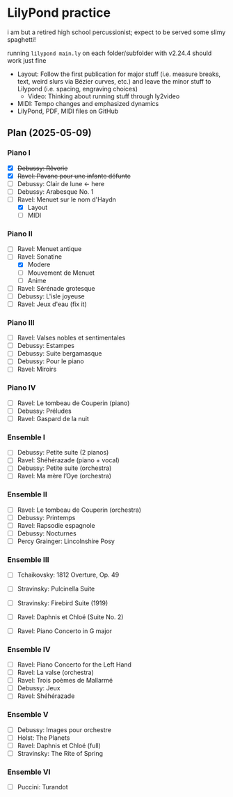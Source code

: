 # LilyPond practice

i am but a retired high school percussionist; expect to be served some slimy spaghetti!

running `lilypond main.ly` on each folder/subfolder with v2.24.4 should work just fine

- Layout: Follow the first publication for major stuff (i.e. measure breaks, text, weird slurs via Bézier curves, etc.) and leave the minor stuff to Lilypond (i.e. spacing, engraving choices)
	- Video: Thinking about running stuff through ly2video
- MIDI: Tempo changes and emphasized dynamics
- LilyPond, PDF, MIDI files on GitHub

## Plan (2025-05-09)

### Piano I


- [x] ~~Debussy: Rêverie~~
- [x] ~~Ravel: Pavane pour une infante défunte~~
- [ ] Debussy: Clair de lune ← here
- [ ] Debussy: Arabesque No. 1	
- [ ] Ravel: Menuet sur le nom d'Haydn
	- [x] Layout
	- [ ] MIDI

### Piano II

- [ ] Ravel: Menuet antique
- [ ] Ravel: Sonatine
	- [x] Modere
	- [ ] Mouvement de Menuet
	- [ ] Anime
- [ ] Ravel: Sérénade grotesque
- [ ] Debussy: L'isle joyeuse
- [ ] Ravel: Jeux d'eau (fix it)

### Piano III

- [ ] Ravel: Valses nobles et sentimentales
- [ ] Debussy: Estampes
- [ ] Debussy: Suite bergamasque
- [ ] Debussy: Pour le piano
- [ ] Ravel: Miroirs

### Piano IV

- [ ] Ravel: Le tombeau de Couperin (piano)
- [ ] Debussy: Préludes
- [ ] Ravel: Gaspard de la nuit

### Ensemble I

- [ ] Debussy: Petite suite (2 pianos)
- [ ] Ravel: Shéhérazade (piano + vocal)
- [ ] Debussy: Petite suite (orchestra)
- [ ] Ravel: Ma mère l’Oye (orchestra)

### Ensemble II

- [ ] Ravel: Le tombeau de Couperin (orchestra)
- [ ] Debussy: Printemps
- [ ] Ravel: Rapsodie espagnole
- [ ] Debussy: Nocturnes
- [ ] Percy Grainger: Lincolnshire Posy

### Ensemble III

- [ ] Tchaikovsky: 1812 Overture, Op. 49
- [ ] Stravinsky: Pulcinella Suite
- [ ] Stravinsky: Firebird Suite (1919)
- [ ] Ravel: Daphnis et Chloé (Suite No. 2)
- [ ] Ravel: Piano Concerto in G major


### Ensemble IV

- [ ] Ravel: Piano Concerto for the Left Hand
- [ ] Ravel: La valse (orchestra)
- [ ] Ravel: Trois poèmes de Mallarmé
- [ ] Debussy: Jeux
- [ ] Ravel: Shéhérazade

### Ensemble V 

- [ ] Debussy: Images pour orchestre
- [ ] Holst: The Planets
- [ ] Ravel: Daphnis et Chloé (full)
- [ ] Stravinsky: The Rite of Spring

### Ensemble VI

- [ ] Puccini: Turandot
